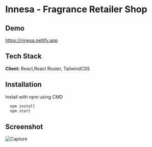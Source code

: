
# Innesa -  Fragrance Retailer Shop




## Demo

https://innesa.netlify.app


## Tech Stack

**Client:** React,React Router, TailwindCSS



## Installation

Install with npm using CMD

```bash
  npm install
  npm start
```
    
## Screenshot

![Capture](https://user-images.githubusercontent.com/56845656/232305627-39a10e52-8f0b-478e-ab28-a731728c8bb2.PNG)


